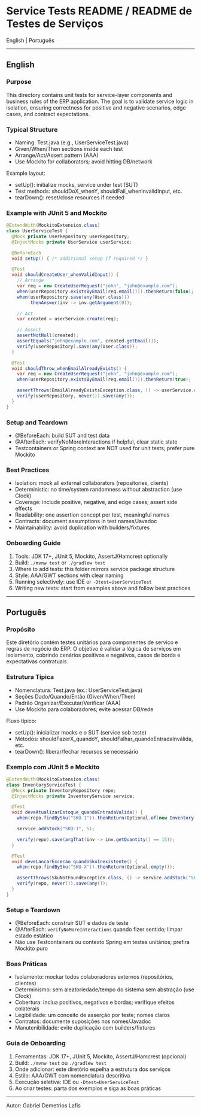 # Service Tests README / README de Testes de Serviços

English | Português

---

## English

### Purpose
This directory contains unit tests for service-layer components and business rules of the ERP application. The goal is to validate service logic in isolation, ensuring correctness for positive and negative scenarios, edge cases, and contract expectations.

### Typical Structure
- Naming: <ServiceName>Test.java (e.g., UserServiceTest.java)
- Given/When/Then sections inside each test
- Arrange/Act/Assert pattern (AAA)
- Use Mockito for collaborators; avoid hitting DB/network

Example layout:
- setUp(): initialize mocks, service under test (SUT)
- Test methods: shouldDoX_whenY, shouldFail_whenInvalidInput, etc.
- tearDown(): reset/close resources if needed

### Example with JUnit 5 and Mockito
```java
@ExtendWith(MockitoExtension.class)
class UserServiceTest {
  @Mock private UserRepository userRepository;
  @InjectMocks private UserService userService;

  @BeforeEach
  void setUp() { /* additional setup if required */ }

  @Test
  void shouldCreateUser_whenValidInput() {
    // Arrange
    var req = new CreateUserRequest("john", "john@example.com");
    when(userRepository.existsByEmail(req.email())).thenReturn(false);
    when(userRepository.save(any(User.class)))
        .thenAnswer(inv -> inv.getArgument(0));

    // Act
    var created = userService.create(req);

    // Assert
    assertNotNull(created);
    assertEquals("john@example.com", created.getEmail());
    verify(userRepository).save(any(User.class));
  }

  @Test
  void shouldThrow_whenEmailAlreadyExists() {
    var req = new CreateUserRequest("john", "john@example.com");
    when(userRepository.existsByEmail(req.email())).thenReturn(true);

    assertThrows(EmailAlreadyExistsException.class, () -> userService.create(req));
    verify(userRepository, never()).save(any());
  }
}
```

### Setup and Teardown
- @BeforeEach: build SUT and test data
- @AfterEach: verifyNoMoreInteractions if helpful, clear static state
- Testcontainers or Spring context are NOT used for unit tests; prefer pure Mockito

### Best Practices
- Isolation: mock all external collaborators (repositories, clients)
- Deterministic: no time/system randomness without abstraction (use Clock)
- Coverage: include positive, negative, and edge cases; assert side effects
- Readability: one assertion concept per test, meaningful names
- Contracts: document assumptions in test names/Javadoc
- Maintainability: avoid duplication with builders/fixtures

### Onboarding Guide
1) Tools: JDK 17+, JUnit 5, Mockito, AssertJ/Hamcrest optionally
2) Build: `./mvnw test` or `./gradlew test`
3) Where to add tests: this folder mirrors service package structure
4) Style: AAA/GWT sections with clear naming
5) Running selectively: use IDE or `-Dtest=UserServiceTest`
6) Writing new tests: start from examples above and follow best practices

---

## Português

### Propósito
Este diretório contém testes unitários para componentes de serviço e regras de negócio do ERP. O objetivo é validar a lógica de serviços em isolamento, cobrindo cenários positivos e negativos, casos de borda e expectativas contratuais.

### Estrutura Típica
- Nomenclatura: <NomeDoServico>Test.java (ex.: UserServiceTest.java)
- Seções Dado/Quando/Então (Given/When/Then)
- Padrão Organizar/Executar/Verificar (AAA)
- Use Mockito para colaboradores; evite acessar DB/rede

Fluxo típico:
- setUp(): inicializar mocks e o SUT (service sob teste)
- Métodos: shouldFazerX_quandoY, shouldFalhar_quandoEntradaInválida, etc.
- tearDown(): liberar/fechar recursos se necessário

### Exemplo com JUnit 5 e Mockito
```java
@ExtendWith(MockitoExtension.class)
class InventoryServiceTest {
  @Mock private InventoryRepository repo;
  @InjectMocks private InventoryService service;

  @Test
  void deveAtualizarEstoque_quandoEntradaValida() {
    when(repo.findBySku("SKU-1")).thenReturn(Optional.of(new Inventory("SKU-1", 10)));

    service.addStock("SKU-1", 5);

    verify(repo).save(argThat(inv -> inv.getQuantity() == 15));
  }

  @Test
  void deveLancarExcecao_quandoSkuInexistente() {
    when(repo.findBySku("SKU-X")).thenReturn(Optional.empty());

    assertThrows(SkuNotFoundException.class, () -> service.addStock("SKU-X", 1));
    verify(repo, never()).save(any());
  }
}
```

### Setup e Teardown
- @BeforeEach: construir SUT e dados de teste
- @AfterEach: `verifyNoMoreInteractions` quando fizer sentido; limpar estado estático
- Não use Testcontainers ou contexto Spring em testes unitários; prefira Mockito puro

### Boas Práticas
- Isolamento: mockar todos colaboradores externos (repositórios, clientes)
- Determinismo: sem aleatoriedade/tempo do sistema sem abstração (use Clock)
- Cobertura: inclua positivos, negativos e bordas; verifique efeitos colaterais
- Legibilidade: um conceito de asserção por teste; nomes claros
- Contratos: documente suposições nos nomes/Javadoc
- Manutenibilidade: evite duplicação com builders/fixtures

### Guia de Onboarding
1) Ferramentas: JDK 17+, JUnit 5, Mockito, AssertJ/Hamcrest (opcional)
2) Build: `./mvnw test` ou `./gradlew test`
3) Onde adicionar: este diretório espelha a estrutura dos serviços
4) Estilo: AAA/GWT com nomenclatura descritiva
5) Execução seletiva: IDE ou `-Dtest=UserServiceTest`
6) Ao criar testes: parta dos exemplos e siga as boas práticas

---

Autor: Gabriel Demetrios Lafis

